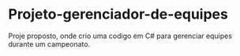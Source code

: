 # Projeto-gerenciador-de-equipes
Proje proposto, onde crio uma codigo em C# para gerenciar equipes durante um campeonato.
